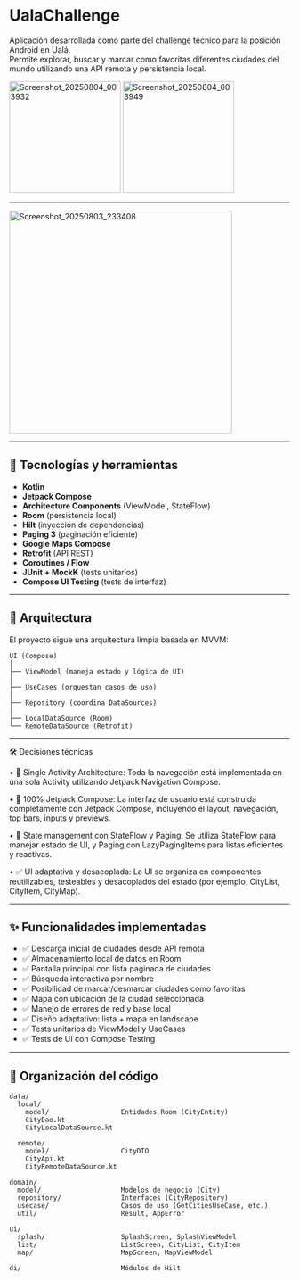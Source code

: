 # UalaChallenge

Aplicación desarrollada como parte del challenge técnico para la posición Android en Ualá.  
Permite explorar, buscar y marcar como favoritas diferentes ciudades del mundo utilizando una API remota y persistencia local.

<img width="200" alt="Screenshot_20250804_003932" src="https://github.com/user-attachments/assets/38f8bb14-a6a2-40c6-ae67-769928cc3c39" />
<img width="200" alt="Screenshot_20250804_003949" src="https://github.com/user-attachments/assets/531bdbd2-76e1-43a4-8d6b-76659015504e" />

---

<img width="400" alt="Screenshot_20250803_233408" src="https://github.com/user-attachments/assets/a58c66ed-45e7-4d30-8974-5bba6aa0d90c" />

---

## 🧩 Tecnologías y herramientas

- **Kotlin**
- **Jetpack Compose**
- **Architecture Components** (ViewModel, StateFlow)
- **Room** (persistencia local)
- **Hilt** (inyección de dependencias)
- **Paging 3** (paginación eficiente)
- **Google Maps Compose**
- **Retrofit** (API REST)
- **Coroutines / Flow**
- **JUnit + MockK** (tests unitarios)
- **Compose UI Testing** (tests de interfaz)

---

## 🧠 Arquitectura

El proyecto sigue una arquitectura limpia basada en MVVM:

```
UI (Compose)
│
├── ViewModel (maneja estado y lógica de UI)
│
├── UseCases (orquestan casos de uso)
│
├── Repository (coordina DataSources)
│
├── LocalDataSource (Room)
└── RemoteDataSource (Retrofit)
```

---


🛠️ Decisiones técnicas

•	🧩 Single Activity Architecture:
    Toda la navegación está implementada en una sola Activity utilizando Jetpack Navigation Compose.
    
•	🧱 100% Jetpack Compose:
    La interfaz de usuario está construida completamente con Jetpack Compose, incluyendo el layout, navegación, top bars, inputs y previews.
    
•	🧠 State management con StateFlow y Paging:
    Se utiliza StateFlow para manejar estado de UI, y Paging con LazyPagingItems para listas eficientes y reactivas.
    
•	✅ UI adaptativa y desacoplada:
    La UI se organiza en componentes reutilizables, testeables y desacoplados del estado (por ejemplo, CityList, CityItem, CityMap).


---

## ✨ Funcionalidades implementadas

- ✅ Descarga inicial de ciudades desde API remota
- ✅ Almacenamiento local de datos en Room
- ✅ Pantalla principal con lista paginada de ciudades
- ✅ Búsqueda interactiva por nombre
- ✅ Posibilidad de marcar/desmarcar ciudades como favoritas
- ✅ Mapa con ubicación de la ciudad seleccionada
- ✅ Manejo de errores de red y base local
- ✅ Diseño adaptativo: lista + mapa en landscape
- ✅ Tests unitarios de ViewModel y UseCases
- ✅ Tests de UI con Compose Testing

---

## 📁 Organización del código

```
data/           
  local/
    model/                  Entidades Room (CityEntity)
    CityDao.kt   
    CityLocalDataSource.kt

  remote/
    model/                  CityDTO
    CityApi.kt
    CityRemoteDataSource.kt

domain/
  model/                    Modelos de negocio (City)
  repository/               Interfaces (CityRepository)
  usecase/                  Casos de uso (GetCitiesUseCase, etc.)
  util/                     Result, AppError

ui/
  splash/                   SplashScreen, SplashViewModel
  list/                     ListScreen, CityList, CityItem
  map/                      MapScreen, MapViewModel

di/                         Módulos de Hilt
```
